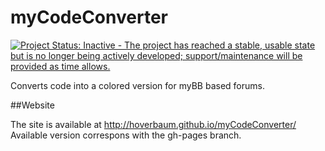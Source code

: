 myCodeConverter
===============
[![Project Status: Inactive - The project has reached a stable, usable state but is no longer being actively developed; support/maintenance will be provided as time allows.](http://www.repostatus.org/badges/latest/inactive.svg)](http://www.repostatus.org/#inactive)

Converts code into a colored version for myBB based forums.


##Website

The site is available at http://hoverbaum.github.io/myCodeConverter/
Available version correspons with the gh-pages branch.
